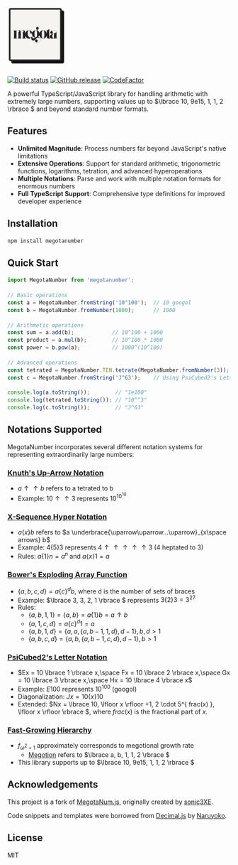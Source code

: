 <h1>
    <picture>
        <source media="(prefers-color-scheme: dark)" srcset="assets/favicon.png">
        <img alt="MegotaNumber" width=130 src="assets/favicon.png">
    </picture>
</h1>

[![Build status](https://github.com/Unreal-Works/megota/actions/workflows/ci.yml/badge.svg?branch=master&event=push)](https://github.com/Unreal-Works/megota/actions/workflows/docs-deploy.yml)
[![GitHub release](https://img.shields.io/github/release/Unreal-Works/megota.svg)](https://github.com/Unreal-Works/megota/releases/latest)
[![CodeFactor](https://www.codefactor.io/repository/github/Unreal-Works/megota/badge)](https://www.codefactor.io/repository/github/Unreal-Works/megota)

A powerful TypeScript/JavaScript library for handling arithmetic with extremely large numbers, supporting values up to $\lbrace 10, 9e15, 1, 1, 2 \rbrace $ and beyond standard number formats.

## Features

- **Unlimited Magnitude**: Process numbers far beyond JavaScript's native limitations
- **Extensive Operations**: Support for standard arithmetic, trigonometric functions, logarithms, tetration, and advanced hyperoperations
- **Multiple Notations**: Parse and work with multiple notation formats for enormous numbers
- **Full TypeScript Support**: Comprehensive type definitions for improved developer experience

## Installation

```bash
npm install megotanumber
```

## Quick Start

```javascript
import MegotaNumber from 'megotanumber';

// Basic operations
const a = MegotaNumber.fromString('10^100');  // 10 googol
const b = MegotaNumber.fromNumber(1000);      // 1000

// Arithmetic operations
const sum = a.add(b);            // 10^100 + 1000
const product = a.mul(b);        // 10^100 * 1000
const power = b.pow(a);          // 1000^(10^100)

// Advanced operations
const tetrated = MegotaNumber.TEN.tetrate(MegotaNumber.fromNumber(3));  // 10^10^10
const c = MegotaNumber.fromString('J^63');    // Using PsiCubed2's Letter Notation

console.log(a.toString());        // "1e100"
console.log(tetrated.toString()); // "10^^3"
console.log(c.toString());        // "J^63"
```

## Notations Supported

MegotaNumber incorporates several different notation systems for representing extraordinarily large numbers:

### [Knuth's Up-Arrow Notation](https://en.wikipedia.org/wiki/Knuth%27s_up-arrow_notation)
- $a ↑↑ b$ refers to a tetrated to b
- Example: $10 ↑↑ 3$ represents $10^{10^{10}}$

### [X-Sequence Hyper Notation](https://googology.fandom.com/wiki/X-Sequence_Hyper-Exponential_Notation)
- $a \lbrace x \rbrace b$ refers to $a \underbrace{\uparrow\uparrow...\uparrow}_{x\space arrows} b$
- Example: $4 \lbrace 5 \rbrace 3$ represents $4 ↑↑↑↑↑ 3$ (4 heptated to 3)
- Rules: $a \lbrace 1 \rbrace n = a^n$ and $a \lbrace x \rbrace 1 = a$

### [Bower's Exploding Array Function](https://googology.fandom.com/wiki/Bowers%27_Exploding_Array_Function)
- $\lbrace a, b, c, d \rbrace  = a \lbrace c \rbrace ^db$, where d is the number of sets of braces
- Example: $\lbrace 3, 3, 2, 1 \rbrace $ represents $3 \lbrace 2 \rbrace 3 = 3^{27}$
- Rules:
  - $\lbrace a, b, 1, 1 \rbrace  =  \lbrace a, b \rbrace  = a \lbrace 1 \rbrace b = a ↑ b$
  - $\lbrace a, 1, c, d \rbrace  = a \lbrace c \rbrace ^d1 = a$
  - $\lbrace a, b, 1, d \rbrace  =  \lbrace a, a,  \lbrace a, b - 1, 1, d \rbrace , d - 1 \rbrace , b, d > 1$
  - $\lbrace a, b, c, d \rbrace  =  \lbrace a, b,  \lbrace a, b - 1, c, d \rbrace , d - 1 \rbrace , b > 1$

### [PsiCubed2's Letter Notation](https://googology.fandom.com/wiki/User_blog:PsiCubed2/Letter_Notation_Part_II)
- $Ex = 10 \lbrace 1 \rbrace x,\space Fx = 10 \lbrace 2 \rbrace x,\space Gx = 10 \lbrace 3 \rbrace x,\space Hx = 10 \lbrace 4 \rbrace x$
- Example: $E100$ represents $10^{100}$ (googol)
- Diagonalization: $Jx = 10 \lbrace x \rbrace 10$
- Extended: $Nx =  \lbrace 10, \lfloor x \rfloor +1, 2 \cdot 5^{ frac(x) }, \lfloor x \rfloor \rbrace $, where $frac(x)$ is the fractional part of $x$.

### [Fast-Growing Hierarchy](https://en.wikipedia.org/wiki/Fast-growing_hierarchy)
- $f_{\omega^2+1}$ approximately corresponds to megotional growth rate
    - [Megotion](https://googology.wikia.org/wiki/Megotion) refers to $\lbrace a, b, 1, 1, 2 \rbrace $
- This library supports up to $\lbrace 10, 9e15, 1, 1, 2 \rbrace $

## Acknowledgements

This project is a fork of [MegotaNum.js](https://github.com/sonic3XE/MegotaNum), originally created by [sonic3XE](https://github.com/sonic3XE).

Code snippets and templates were borrowed from [Decimal.js](https://github.com/MikeMcl/decimal.js/) by [Naruyoko](https://github.com/Naruyoko).

## License

MIT